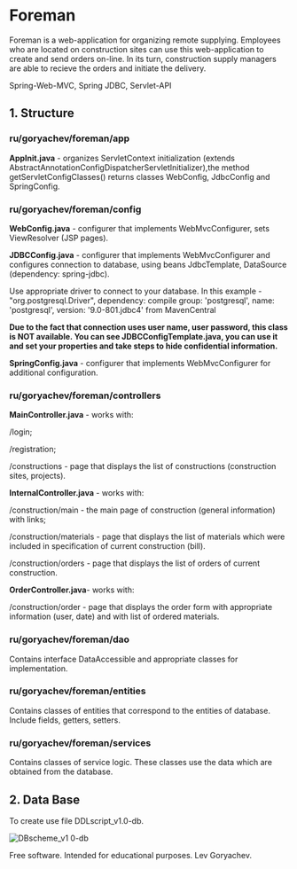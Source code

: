 # Foreman
Foreman is a web-application for organizing remote supplying.
Employees who are located on construction sites can use this web-application to create and send orders on-line. In its turn, construction supply managers are able to recieve the orders and initiate the delivery.

Spring-Web-MVC, Spring JDBC, Servlet-API

<h2>1. Structure</h2>
<h3>ru/goryachev/foreman/app</h3>
<p><b>AppInit.java</b> - organizes ServletContext initialization (extends AbstractAnnotationConfigDispatcherServletInitializer),the method getServletConfigClasses() returns classes WebConfig, JdbcConfig and SpringConfig.</p>
<h3>ru/goryachev/foreman/config</h3>
<p><b>WebConfig.java</b> - configurer that implements WebMvcConfigurer, sets ViewResolver (JSP pages).</p>
<p><b>JDBCConfig.java</b> - configurer that implements WebMvcConfigurer and configures connection to database, using  beans JdbcTemplate, DataSource (dependency: spring-jdbc).</p>
<p>Use appropriate driver to connect to your database. In this example -  "org.postgresql.Driver", dependency: compile group: 'postgresql', name: 'postgresql', version: '9.0-801.jdbc4' from MavenCentral</p>
<p><b>Due to the fact that connection uses user name, user password, this class is NOT available. You can see JDBCConfigTemplate.java, you can use it and set your properties and take steps to hide confidential information.</b></p>
<p><b>SpringConfig.java</b> - configurer that implements WebMvcConfigurer for additional configuration.</p>
<h3>ru/goryachev/foreman/controllers</h3>
<p><b>MainController.java</b> - works with: </p>
<p>/login;</p>
<p>/registration;</p>
<p>/constructions - page that displays the list of constructions (construction sites, projects).</p>
<p><b>InternalController.java</b> - works with: </p>
<p>/construction/main - the main page of construction (general information) with links;</p>
<p>/construction/materials - page that displays the list of materials which were included in specification of current construction (bill).</p>
<p>/construction/orders - page that displays the list of orders of current construction.</p>
<p><b>OrderController.java</b>- works with:</p>
<p>/construction/order  - page that displays the order form with appropriate information (user, date) and with list of ordered materials.</p>
<h3>ru/goryachev/foreman/dao</h3>
<p>Contains interface DataAccessible and appropriate classes for implementation.</p>
<h3>ru/goryachev/foreman/entities</h3>
<p>Contains classes of entities that correspond to the entities of database. Include fields, getters, setters.</p>
<h3>ru/goryachev/foreman/services</h3>
<p>Contains classes of service logic. These classes use the data which are obtained from the database.</p>

<h2>2. Data Base</h2>
<p>To create use file DDLscript_v1.0-db.</p>

![DBscheme_v1 0-db](https://user-images.githubusercontent.com/61917893/97116617-6ddbc600-170f-11eb-94f4-f646b5e49360.jpg)

<p>Free software.  Intended for educational purposes. Lev Goryachev.</p>
